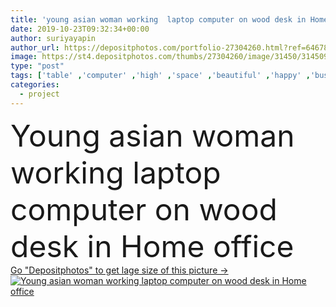 ```yaml
---
title: 'young asian woman working  laptop computer on wood desk in Home '
date: 2019-10-23T09:32:34+00:00
author: suriyayapin
author_url: https://depositphotos.com/portfolio-27304260.html?ref=64678756
image: https://st4.depositphotos.com/thumbs/27304260/image/31450/314509748/api_thumb_450.jpg?forcejpeg=true
type: "post"
tags: ['table' ,'computer' ,'high' ,'space' ,'beautiful' ,'happy' ,'business' ,'person' ,'girl' ,'female' ,'sitting' ,'young' ,'smiling' ,'people' ,'women' ,'friendship' ,'technology' ,'card' ,'office' ,'home' ,'two' ,'cafe' ,'woman' ,'communication' ,'talking' ,'laptop' ,'professional' ,'lifestyle' ,'work' ,'internet' ,'job' ,'writing' ,'desk' ,'information' ,'together' ,'friends' ,'project' ,'using' ,'science' ,'asian' ,'company' ,'attractive' ,'casual' ,'training' ,'teamwork' ,'workers' ,'credit' ,'meeting' ,'colleagues' ,'businesswomen' ]
categories: 
  - project
---
```

<div aling="center">
            <font size="60"> Young asian woman working  laptop computer on wood desk in Home office</font>   
</div>
<div>
    <a href='https://st4.depositphotos.com/thumbs/27304260/image/31450/314509748/api_thumb_450.jpg?forcejpeg=true?ref=64678756' target=_blank > Go "Depositphotos" to get lage size of this picture ->
        <img href='https://st4.depositphotos.com/thumbs/27304260/image/31450/314509748/api_thumb_450.jpg?forcejpeg=true?ref=64678756' src='https://st4.depositphotos.com/27304260/31450/i/950/depositphotos_314509748-stock-photo-young-asian-woman-working-laptop.jpg?forcejpeg=true' alt='Young asian woman working  laptop computer on wood desk in Home office' >
    </a>
</div>
